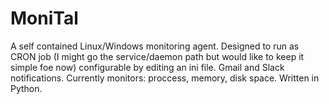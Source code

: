 # MoniTal
A self contained Linux/Windows monitoring agent.
Designed to run as CRON job (I might go the service/daemon path but would like to keep it simple foe now)
configurable by editing an ini file.
Gmail and Slack notifications.
Currently monitors: proccess, memory, disk space.
Written in Python.
